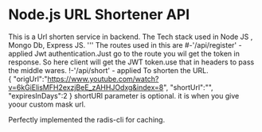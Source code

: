 # Node.js URL Shortener API
This is a Url shorten service in  backend. The Tech stack used in Node JS  , Mongo Db, Express JS.
   '''   The routes used in this are 
                 #-'/api/register' - applied  Jwt authentication.Just go to the route you wil get the token in response. So here client will get the JWT token.use that in headers to pass the middle wares.
        !-'/api/short' - applied To shorten the URL.   
        {
        "origUrl":"https://www.youtube.com/watch?v=6kGiElisMFH2exzjBeE_zAHHJOdxg&index=8",
    "shortUrl":"",     
    "expiresInDays":2
}
shortURl parameter is optional. it is when you give yoour custom mask url.



Perfectly implemented the radis-cli for caching.

